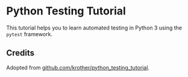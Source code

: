 # Python Testing Tutorial

This tutorial helps you to learn automated testing in Python 3 using the `pytest` framework.

## Credits

Adopted from [github.com/krother/python_testing_tutorial](https://github.com/krother/python_testing_tutorial).
